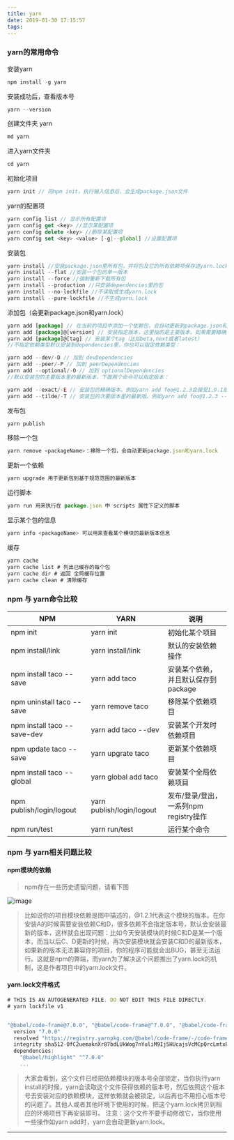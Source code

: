 ```yaml
---
title: yarn
date: 2019-01-30 17:15:57
tags:
---
```

### yarn的常用命令
安装yarn 
``` JavaScript
npm install -g yarn
```
安装成功后，查看版本号
``` JavaScript
yarn --version
```
<!--more-->
创建文件夹 yarn 
``` JavaScript
md yarn
```
进入yarn文件夹 
``` JavaScript
cd yarn
```
初始化项目 
``` JavaScript
yarn init // 同npm init，执行输入信息后，会生成package.json文件
```
yarn的配置项
``` JavaScript
yarn config list // 显示所有配置项
yarn config get <key> //显示某配置项
yarn config delete <key> //删除某配置项
yarn config set <key> <value> [-g|--global] //设置配置项
```
安装包
``` JavaScript
yarn install //安装package.json里所有包，并将包及它的所有依赖项保存进yarn.lock
yarn install --flat //安装一个包的单一版本
yarn install --force //强制重新下载所有包
yarn install --production //只安装dependencies里的包
yarn install --no-lockfile //不读取或生成yarn.lock
yarn install --pure-lockfile //不生成yarn.lock
```
添加包（会更新package.json和yarn.lock）
``` JavaScript
yarn add [package] // 在当前的项目中添加一个依赖包，会自动更新到package.json和yarn.lock文件中
yarn add [package]@[version] // 安装指定版本，这里指的是主要版本，如果需要精确到小版本，使用-E参数
yarn add [package]@[tag] // 安装某个tag（比如beta,next或者latest）
//不指定依赖类型默认安装到dependencies里，你也可以指定依赖类型：

yarn add --dev/-D // 加到 devDependencies
yarn add --peer/-P // 加到 peerDependencies
yarn add --optional/-O // 加到 optionalDependencies
//默认安装包的主要版本里的最新版本，下面两个命令可以指定版本：

yarn add --exact/-E // 安装包的精确版本。例如yarn add foo@1.2.3会接受1.9.1版，但是yarn add foo@1.2.3 --exact只会接受1.2.3版
yarn add --tilde/-T // 安装包的次要版本里的最新版。例如yarn add foo@1.2.3 --tilde会接受1.2.9，但不接受1.3.0
```
发布包
``` JavaScript
yarn publish
```
移除一个包 
``` JavaScript
yarn remove <packageName>：移除一个包，会自动更新package.json和yarn.lock
```
更新一个依赖 
``` JavaScript
yarn upgrade 用于更新包到基于规范范围的最新版本
```
运行脚本 
``` JavaScript
yarn run 用来执行在 package.json 中 scripts 属性下定义的脚本
```
显示某个包的信息 
``` JavaScript
yarn info <packageName> 可以用来查看某个模块的最新版本信息
```
缓存 
``` JavaScript
yarn cache 
yarn cache list # 列出已缓存的每个包 
yarn cache dir # 返回 全局缓存位置 
yarn cache clean # 清除缓存
```
### npm 与 yarn命令比较
| NPM | YARN | 说明 |
| ------ | ------ | ------ |
| npm init | yarn init | 初始化某个项目 |
| npm install/link | yarn install/link | 默认的安装依赖操作 |
| npm install taco --save | yarn add taco | 安装某个依赖，并且默认保存到package |
| npm uninstall taco --save | yarn remove taco | 移除某个依赖项目 |
| npm install taco --save-dev | yarn add taco --dev | 安装某个开发时依赖项目 |
| npm update taco --save | yarn upgrate taco | 更新某个依赖项目 |
| npm install taco --global | yarn global add taco | 安装某个全局依赖项目 |
| npm publish/login/logout | yarn publish/login/logout | 发布/登录/登出，一系列npm registry操作 |
| npm run/test | yarn run/test | 运行某个命令 |

### npm 与 yarn相关问题比较
#### npm模块的依赖
> npm存在一些历史遗留问题，请看下图

![image](http://wx2.sinaimg.cn/large/a0bac2d9ly1fzoqy89q7yj20hv07r0so.jpg)

> 比如说你的项目模块依赖是图中描述的，@1.2.1代表这个模块的版本。在你安装A的时候需要安装依赖C和D，很多依赖不会指定版本号，默认会安装最新的版本，这样就会出现问题：比如今天安装模块的时候C和D是某一个版本，而当以后C、D更新的时候，再次安装模块就会安装C和D的最新版本，如果新的版本无法兼容你的项目，你的程序可能就会出BUG，甚至无法运行。这就是npm的弊端，而yarn为了解决这个问题推出了yarn.lock的机制，这是作者项目中的yarn.lock文件。

#### yarn.lock文件格式
``` JavaScript
# THIS IS AN AUTOGENERATED FILE. DO NOT EDIT THIS FILE DIRECTLY.
# yarn lockfile v1


"@babel/code-frame@7.0.0", "@babel/code-frame@^7.0.0", "@babel/code-frame@^7.0.0-beta.35":
  version "7.0.0"
  resolved "https://registry.yarnpkg.com/@babel/code-frame/-/code-frame-7.0.0.tgz#06e2ab19bdb535385559aabb5ba59729482800f8"
  integrity sha512-OfC2uemaknXr87bdLUkWog7nYuliM9Ij5HUcajsVcMCpQrcLmtxRbVFTIqmcSkSeYRBFBRxs2FiUqFJDLdiebA==
  dependencies:
    "@babel/highlight" "^7.0.0"
    ...
```

> 大家会看到，这个文件已经把依赖模块的版本号全部锁定，当你执行yarn install的时候，yarn会读取这个文件获得依赖的版本号，然后依照这个版本号去安装对应的依赖模块，这样依赖就会被锁定，以后再也不用担心版本号的问题了。其他人或者其他环境下使用的时候，把这个yarn.lock拷贝到相应的环境项目下再安装即可。 
注意：这个文件不要手动修改它，当你使用一些操作如yarn add时，yarn会自动更新yarn.lock。
--------------------- 